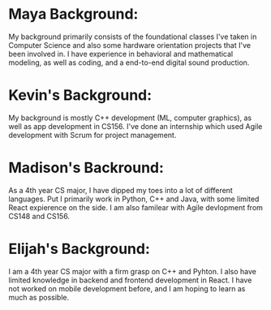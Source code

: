 # Maya Background:

My background primarily consists of the foundational classes I've taken in Computer Science and also some hardware orientation projects that I've been involved in. I have experience in behavioral and mathematical modeling, as well as coding, and a end-to-end digital sound production.

# Kevin's Background:

My background is mostly C++ development (ML, computer graphics), as well as app development in CS156. I've done an internship which used Agile development with Scrum for project management.

# Madison's Backround:
As a 4th year CS major, I have dipped my toes into a lot of different languages. Put I primarily work in Python, C++ and Java, with some limited React expierence on the side. I am also familear with Agile devlopment from CS148 and CS156.

# Elijah's Background:

I am a 4th year CS major with a firm grasp on C++ and Pyhton. I also have limited knowledge in backend and frontend development in React. I have not worked on mobile development before, and I am hoping to learn as much as possible.
